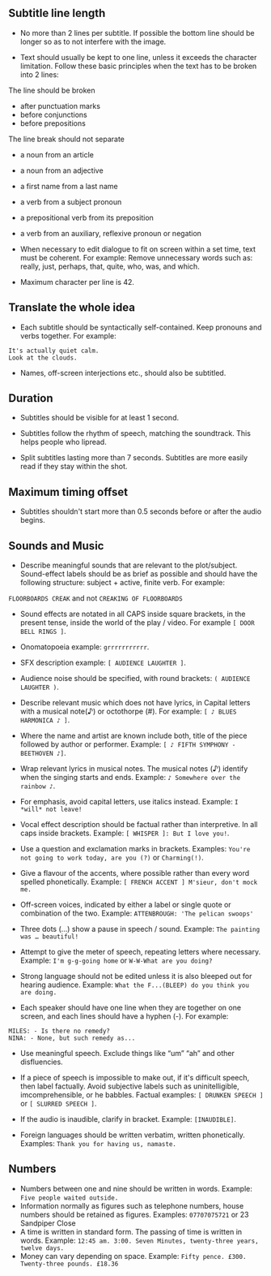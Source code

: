 ## Subtitle line length

- No more than 2 lines per subtitle. If possible the bottom line should be longer so as to not interfere with the image.

- Text should usually be kept to one line, unless it exceeds the character limitation. Follow these basic principles when the text has to be broken into 2 lines:

The line should be broken
- after punctuation marks
- before conjunctions
- before prepositions

The line break should not separate
- a noun from an article
- a noun from an adjective
- a first name from a last name
- a verb from a subject pronoun
- a prepositional verb from its preposition
- a verb from an auxiliary, reflexive pronoun or negation

- When necessary to edit dialogue to fit on screen within a set time, text must be coherent. For example: Remove unnecessary words such as: really, just, perhaps, that, quite, who, was, and which. 

- Maximum character per line is 42. 


## Translate the whole idea

- Each subtitle should be syntactically self-contained. Keep pronouns and verbs together. For example: 

```
It's actually quiet calm.
Look at the clouds.
```

- Names, off-screen interjections etc., should also be subtitled.

## Duration

- Subtitles should be visible for at least 1 second.

- Subtitles follow the rhythm of speech, matching the soundtrack. This helps people who lipread.

- Split subtitles lasting more than 7 seconds. Subtitles are more easily read if they stay within the shot.

## Maximum timing offset

- Subtitles shouldn't start more than 0.5 seconds before or after the audio begins.

## Sounds and Music

- Describe meaningful sounds that are relevant to the plot/subject. Sound-effect labels should be as brief as possible and should have the following structure: subject + active, finite verb. For example: 

`FLOORBOARDS CREAK` and not `CREAKING OF FLOORBOARDS`

- Sound effects are notated in all CAPS inside square brackets, in the present tense, inside the world of the play / video. For example `[ DOOR BELL RINGS ]`. 

- Onomatopoeia example: `grrrrrrrrrrr`.

- SFX description example: `[ AUDIENCE LAUGHTER ]`.

- Audience noise should be specified, with round brackets: `( AUDIENCE LAUGHTER )`.

- Describe relevant music which does not have lyrics, in Capital letters with a musical note(♪) or octothorpe (#). For example: `[ ♪ BLUES HARMONICA ♪ ]`.

- Where the name and artist are known include both, title of the piece followed by author or performer. Example: `[ ♪ FIFTH SYMPHONY - BEETHOVEN ♪]`.

- Wrap relevant lyrics in musical notes. The musical notes (♪) identify when the singing starts and ends. Example: `♪ Somewhere over the rainbow ♪`.

- For emphasis, avoid capital letters, use italics instead. Example: `I *will* not leave!`

- Vocal effect description should be factual rather than interpretive. In all caps inside brackets. Example: `[ WHISPER ]: But I love you!`. 

- Use a question and exclamation marks in brackets. Examples: `You're not going to work today, are you (?)` or `Charming(!)`.

- Give a flavour of the accents, where possible rather than every word spelled phonetically. Example: `[ FRENCH ACCENT ] M'sieur, don't mock me.`

- Off-screen voices, indicated by either a label or single quote or combination of the two. Example: `ATTENBROUGH: 'The pelican swoops'`

- Three dots (…) show a pause in speech / sound. Example: `The painting was … beautiful!`

- Attempt to give the meter of speech, repeating letters where necessary. Example: `I'm g-g-going home` or  `W-W-What are you doing?`

- Strong language should not be edited unless it is also bleeped out for hearing audience. Example: `What the F...(BLEEP) do you think you are doing.`

- Each speaker should have one line when they are together on one screen, and each lines should have a hyphen (-). For example: 

```
MILES: - Is there no remedy?
NINA: - None, but such remedy as...
```

- Use meaningful speech. Exclude things like “um” “ah” and other disfluencies.

- If a piece of speech is impossible to make out, if it's difficult speech, then label factually. Avoid subjective labels such as uninitelligible, imcomprehensible, or he babbles. Factual examples: `[ DRUNKEN SPEECH ]` or `[ SLURRED SPEECH ]`.

- If the audio is inaudible, clarify in bracket. Example: `[INAUDIBLE]`.

- Foreign languages should be written verbatim, written phonetically. Examples: `Thank you for having us, namaste.`

## Numbers
- Numbers between one and nine should be written in words. Example: `Five people waited outside.`
- Information normally as figures such as telephone numbers, house numbers should be retained as figures. Examples: `07707075721` or 23 Sandpiper Close
- A time is written in standard form. The passing of time is written in words. Example: `12:45 am. 3:00. Seven Minutes, twenty-three years, twelve days.`
- Money can vary depending on space. Example: `Fifty pence. £300. Twenty-three pounds. £18.36`
  